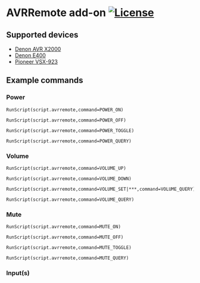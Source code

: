 # AVRRemote add-on [![License](https://img.shields.io/badge/License-GPL%20v2%2B-blue.svg)](https://github.com/trazer78/script.avrremote/blob/master/LICENSE.txt)

## Supported devices
- [Denon AVR X2000](/resources/help/Denon.md)
- [Denon E400](/resources/help/Denon.md)
- [Pioneer VSX-923](/resources/help/Pioneer.md)

## Example commands

### Power
```
RunScript(script.avrremote,command=POWER_ON)
```
```
RunScript(script.avrremote,command=POWER_OFF)
```
```
RunScript(script.avrremote,command=POWER_TOGGLE)
```
```
RunScript(script.avrremote,command=POWER_QUERY)
```
### Volume
```
RunScript(script.avrremote,command=VOLUME_UP)
```
```
RunScript(script.avrremote,command=VOLUME_DOWN)
```
```
RunScript(script.avrremote,command=VOLUME_SET|***,command=VOLUME_QUERY)
```
```
RunScript(script.avrremote,command=VOLUME_QUERY)
```
### Mute
```
RunScript(script.avrremote,command=MUTE_ON)
```
```
RunScript(script.avrremote,command=MUTE_OFF)
```
```
RunScript(script.avrremote,command=MUTE_TOGGLE)
```
```
RunScript(script.avrremote,command=MUTE_QUERY)
```
### Input(s)
